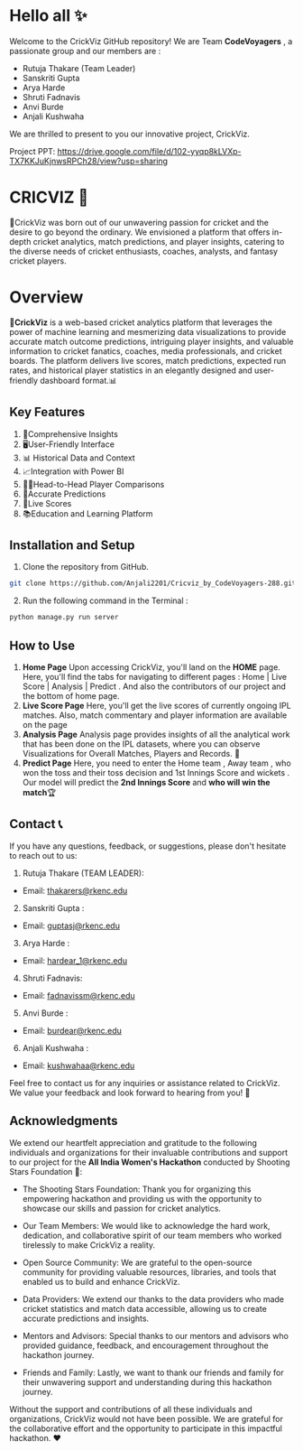 # Hello all ✨

Welcome to the CrickViz GitHub repository! We are Team **CodeVoyagers** , a passionate group and our members are :
- Rutuja Thakare (Team Leader)  
 - Sanskriti Gupta 
 - Arya Harde 
 - Shruti Fadnavis 
 - Anvi Burde 
 - Anjali Kushwaha
 
  We are thrilled to present to you our innovative project, CrickViz.

Project PPT:  https://drive.google.com/file/d/102-yyqp8kLVXp-TX7KKJuKjnwsRPCh28/view?usp=sharing
# CRICVIZ 🏏

🔮CrickViz was born out of our unwavering passion for cricket and the desire to go beyond the ordinary. We envisioned a platform that offers in-depth cricket analytics, match predictions, and player insights, catering to the diverse needs of cricket enthusiasts, coaches, analysts, and fantasy cricket players.


# Overview

🏏**CrickViz** is a web-based cricket analytics platform that leverages the power of machine learning and mesmerizing data visualizations to provide accurate match outcome predictions, intriguing player insights, and valuable information to cricket fanatics, coaches, media professionals, and cricket boards. The platform delivers live scores, match predictions, expected run rates, and historical player statistics in an elegantly designed and user-friendly dashboard format.📊

## Key Features

 1. 🧐Comprehensive Insights 
 2. 🖥️User-Friendly Interface 
 3. 📊 Historical Data and Context
 4. 📈Integration with Power BI 
 5. 🤼‍♂️Head-to-Head Player Comparisons
 6. 🎯Accurate Predictions 
 7. 🔢Live Scores
 8. 📚Education and Learning Platform

## Installation and Setup
1. Clone the repository from GitHub.
```bash
git clone https://github.com/Anjali2201/Cricviz_by_CodeVoyagers-288.git
```
2. Run the following command in the Terminal :
```bash
python manage.py run server
```

## How to Use

1. **Home Page**
Upon accessing CrickViz, you'll land on the **HOME** page. Here, you'll find the tabs for navigating to different pages :
 Home | Live Score | Analysis | Predict . And also the contributors of our project and the bottom of home page.
 2. **Live Score Page**
 Here, you'll get the live scores of currently ongoing IPL matches. Also, match commentary and player information are available on the page
 3. **Analysis Page**
 Analysis page provides insights of all the analytical work that has been done on the IPL datasets, where you can observe Visualizations for Overall Matches, Players and Records. 🤩
 4. **Predict Page**
 Here, you need to enter the Home team , Away team , who won the toss and their toss decision and 1st Innings Score and wickets . Our model will predict the **2nd Innings Score** and  **who will win the match**🏆
 

## Contact 📞

If you have any questions, feedback, or suggestions, please don't hesitate to reach out to us:
1. Rutuja Thakare (TEAM LEADER):
-   Email: [thakarers@rkenc.edu](mailto:thakarers@rkenc.edu)

2. Sanskriti Gupta :
-    Email: [guptasj@rkenc.edu](mailto:guptasj@rkenc.edu)

3. Arya Harde :
-    Email: [hardear_1@rkenc.edu](mailto:hardear_1@rkenc.edu)

4. Shruti Fadnavis:
-    Email: [fadnavissm@rkenc.edu](mailto:fadnavissm@rkenc.edu)

5. Anvi Burde :
-    Email: [burdear@rkenc.edu](mailto:burdear@rkenc.edu)
6. Anjali Kushwaha :
-    Email: [kushwahaa@rkenc.edu](mailto:kushwahaa@rkenc.edu)

Feel free to contact us for any inquiries or assistance related to CrickViz. We value your feedback and look forward to hearing from you! 💬

## Acknowledgments

We extend our heartfelt appreciation and gratitude to the following individuals and organizations for their invaluable contributions and support to our project for the **All India Women's Hackathon** conducted by Shooting Stars Foundation 🌠:

-   The Shooting Stars Foundation: Thank you for organizing this empowering hackathon and providing us with the opportunity to showcase our skills and passion for cricket analytics.
    
-   Our Team Members: We would like to acknowledge the hard work, dedication, and collaborative spirit of our team members who worked tirelessly to make CrickViz a reality.
    
-   Open Source Community: We are grateful to the open-source community for providing valuable resources, libraries, and tools that enabled us to build and enhance CrickViz.
    
-   Data Providers: We extend our thanks to the data providers who made cricket statistics and match data accessible, allowing us to create accurate predictions and insights.
    
-   Mentors and Advisors: Special thanks to our mentors and advisors who provided guidance, feedback, and encouragement throughout the hackathon journey.
    

    
-   Friends and Family: Lastly, we want to thank our friends and family for their unwavering support and understanding during this hackathon journey.
    

Without the support and contributions of all these individuals and organizations, CrickViz would not have been possible. We are grateful for the collaborative effort and the opportunity to participate in this impactful hackathon. ❤️
